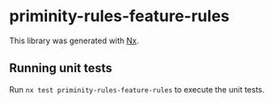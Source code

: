 # priminity-rules-feature-rules

This library was generated with [Nx](https://nx.dev).

## Running unit tests

Run `nx test priminity-rules-feature-rules` to execute the unit tests.

